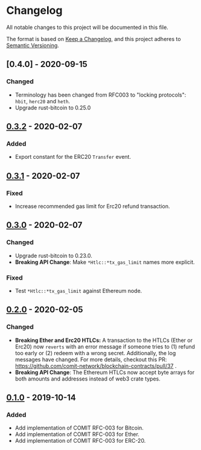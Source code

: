 # Changelog
All notable changes to this project will be documented in this file.

The format is based on [Keep a Changelog](https://keepachangelog.com/en/1.0.0/),
and this project adheres to [Semantic Versioning](https://semver.org/spec/v2.0.0.html).

## [0.4.0] - 2020-09-15

### Changed
- Terminology has been changed from RFC003 to "locking protocols": `hbit`, `herc20` and `heth`.
- Upgrade rust-bitcoin to 0.25.0

## [0.3.2] - 2020-02-07

### Added
- Export constant for the ERC20 `Transfer` event.

## [0.3.1] - 2020-02-07

### Fixed
- Increase recommended gas limit for Erc20 refund transaction.

## [0.3.0] - 2020-02-07

### Changed
- Upgrade rust-bitcoin to 0.23.0.
- **Breaking API Change**: Make `*Htlc::*tx_gas_limit` names more explicit.

### Fixed
- Test `*Htlc::*tx_gas_limit` against Ethereum node.

## [0.2.0] - 2020-02-05

### Changed
- **Breaking Ether and Erc20 HTLCs:** A transaction to the HTLCs (Ether or Erc20) now `reverts` with an error message if someone tries to (1) refund too early or (2) redeem with a wrong secret. Additionally, the log messages have changed. For more details, checkout this PR: https://github.com/comit-network/blockchain-contracts/pull/37 .
- **Breaking API Change**: The Ethereum HTLCs now accept byte arrays for both amounts and addresses instead of web3 crate types.

## [0.1.0] - 2019-10-14
### Added
- Add implementation of COMIT RFC-003 for Bitcoin.
- Add implementation of COMIT RFC-003 for Ether.
- Add implementation of COMIT RFC-003 for ERC-20.

[Unreleased]: https://github.com/coblox/blockchain-contracts/compare/0.3.2...HEAD
[0.3.2]: https://github.com/coblox/blockchain-contracts/compare/0.3.1...0.3.2
[0.3.1]: https://github.com/coblox/blockchain-contracts/compare/0.3.0...0.3.1
[0.3.0]: https://github.com/coblox/blockchain-contracts/compare/0.2.0...0.3.0
[0.2.0]: https://github.com/coblox/blockchain-contracts/compare/0.1.0...0.2.0
[0.1.0]: https://github.com/coblox/blockchain-contracts/compare/ab341e430ca514576ac9ca553a35ba339f293cc3...0.1.0
